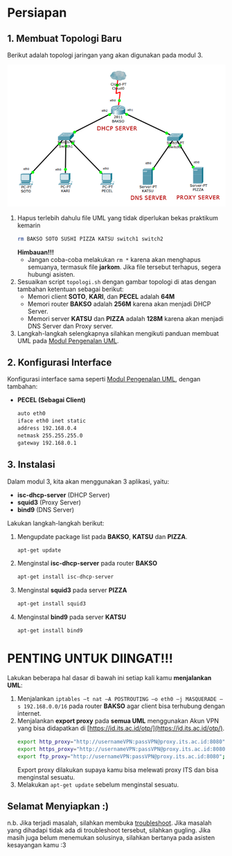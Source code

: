 # Persiapan

## 1. Membuat Topologi Baru

Berikut adalah topologi jaringan yang akan digunakan pada modul 3.

![Topologi Modul 3](images/topologi.png)

1. Hapus terlebih dahulu file UML yang tidak diperlukan bekas praktikum kemarin
    ```bash
    rm BAKSO SOTO SUSHI PIZZA KATSU switch1 switch2
    ```
    **Himbauan!!!**
    * Jangan coba-coba melakukan `rm *` karena akan menghapus semuanya, termasuk file **jarkom**. Jika file tersebut terhapus, segera hubungi asisten.
2. Sesuaikan script ```topologi.sh``` dengan gambar topologi di atas dengan tambahan ketentuan sebagai berikut:
    * Memori client **SOTO**, **KARI**, dan **PECEL** adalah **64M**
    * Memori router **BAKSO** adalah **256M** karena akan menjadi DHCP Server.
    * Memori server **KATSU** dan **PIZZA** adalah **128M** karena akan menjadi DNS Server dan Proxy server.
4. Langkah-langkah selengkapnya silahkan mengikuti panduan membuat UML pada [Modul Pengenalan UML](https://github.com/rohanaq/Modul-Pengenalan-UML).

## 2. Konfigurasi Interface
Konfigurasi interface sama seperti [Modul Pengenalan UML](https://github.com/rohanaq/Modul-Pengenalan-UML), dengan tambahan:

* **PECEL (Sebagai Client)**
    ```bash
    auto eth0
    iface eth0 inet static
    address 192.168.0.4
    netmask 255.255.255.0
    gateway 192.168.0.1
    ```
## 3. Instalasi
Dalam modul 3, kita akan menggunakan 3 aplikasi, yaitu:
* **isc-dhcp-server** (DHCP Server)
* **squid3** (Proxy Server)
* **bind9** (DNS Server)

Lakukan langkah-langkah berikut:
1. Mengupdate package list pada **BAKSO**, **KATSU** dan **PIZZA**.
    ```bash
    apt-get update
    ```
2. Menginstal **isc-dhcp-server** pada router **BAKSO**
    ```bash
    apt-get install isc-dhcp-server
    ```
3. Menginstal **squid3** pada server **PIZZA**
    ```bash
    apt-get install squid3
    ```
4. Menginstal **bind9** pada server **KATSU**
    ```bash
    apt-get install bind9
    ```
# PENTING UNTUK DIINGAT!!!
Lakukan beberapa hal dasar di bawah ini setiap kali kamu **menjalankan UML**:
1. Menjalankan `iptables –t nat –A POSTROUTING –o eth0 –j MASQUERADE –s 192.168.0.0/16` pada router **BAKSO** agar client bisa terhubung dengan internet.
2. Menjalankan **export proxy** pada **semua UML** menggunakan Akun VPN yang bisa didapatkan di [https://id.its.ac.id/otp/](https://id.its.ac.id/otp/).
    ```bash
    export http_proxy="http://usernameVPN:passVPN@proxy.its.ac.id:8080";
    export https_proxy="http://usernameVPN:passVPN@proxy.its.ac.id:8080";
    export ftp_proxy="http://usernameVPN:passVPN@proxy.its.ac.id:8080";
    ```
    Export proxy dilakukan supaya kamu bisa melewati proxy ITS dan bisa menginstal sesuatu.
3. Melakukan `apt-get update` sebelum menginstal sesuatu.

## Selamat Menyiapkan :)
n.b. Jika terjadi masalah, silahkan membuka [troubleshoot](../troubleshoot.md). Jika masalah yang dihadapi tidak ada di troubleshoot tersebut, silahkan gugling. Jika masih juga belum menemukan solusinya, silahkan bertanya pada asisten kesayangan kamu :3
